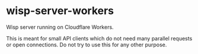 # wisp-server-workers
Wisp server running on Cloudflare Workers.

This is meant for small API clients which do not need many parallel requests or open connections. Do not try to use this for any other purpose.
